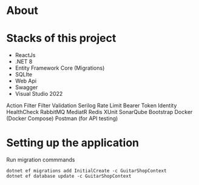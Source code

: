 # About


# Stacks of this project
- ReactJs
- .NET 8
- Entity Framework Core (Migrations)
- SQLIte
- Web Api
- Swagger
- Visual Studio 2022


Action Filter
Filter Validation
Serilog
Rate Limit
Bearer Token
Identity
HealthCheck
RabbitMQ
MediatR
Redis
XUnit
SonarQube
Bootstrap
Docker (Docker Compose)
Postman (for API testing)

# Setting up the application
Run migration commmands
```Migrations
dotnet ef migrations add InitialCreate -c GuitarShopContext
dotnet ef database update -c GuitarShopContext
```
